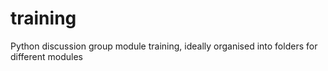 training
========

Python discussion group module training, ideally organised into folders for different modules
